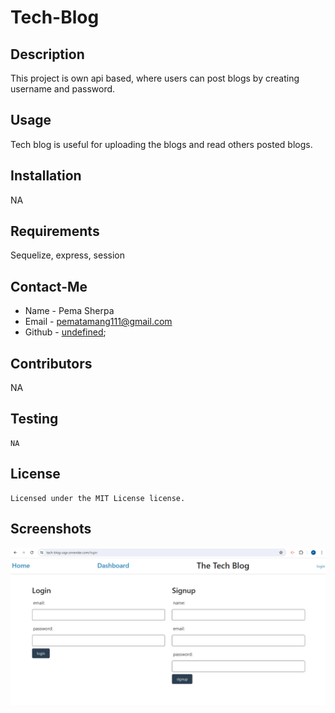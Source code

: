 # Tech-Blog

## Description
  This project is own api based, where users can post blogs by creating username and password.
  ## Usage
  Tech blog is useful for uploading the blogs and read others posted blogs.
  ## Installation
  NA
  ## Requirements
  Sequelize, express, session
  ## Contact-Me
  * Name - Pema Sherpa
  * Email - pematamang111@gmail.com
  * Github - [undefined](https://github.com/undefined);
  ## Contributors
  NA
  ## Testing
  ```
  NA
  ```
  ## License
    Licensed under the MIT License license.

  ## Screenshots  
  ![alt text](<Screenshot (259).png>)